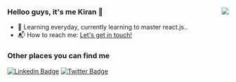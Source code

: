 
### Helloo guys, it's me Kiran 👋<img align="right" src="https://komarev.com/ghpvc/?username=ottaplackan&color=blue&label=Stalkers ">


- 🌱 Learning everyday, currently learning to master react.js..
- 📬 How to reach me: <a href="mailto:kirankurian2023@cs.sjcetpalai.ac.in">Let's get in touch!</a>

### Other places you can find me

 
[![Linkedin Badge](https://img.shields.io/badge/-kirankurian-2867B2?style=flat-square&logo=Linkedin&logoColor=white&link=https://www.linkedin.com/in/kiran-kurian/)](https://www.linkedin.com/in/kiran-kurian/) [![Twitter Badge](https://img.shields.io/badge/-ottaplackan-1ca0f1?style=flat-square&logo=twitter&logoColor=white&link=https://twitter.com/ottaplackan18)](https://twitter.com/ottaplackan18) 

